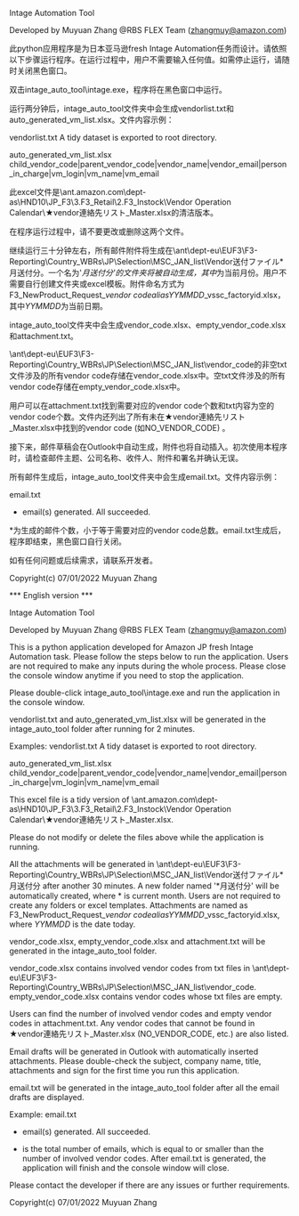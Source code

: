 Intage Automation Tool

Developed by Muyuan Zhang @RBS FLEX Team (zhangmuy@amazon.com)

此python应用程序是为日本亚马逊fresh Intage Automation任务而设计。请依照以下步骤运行程序。在运行过程中，用户不需要输入任何值。如需停止运行，请随时关闭黑色窗口。

双击intage_auto_tool\intage.exe，程序将在黑色窗口中运行。

运行两分钟后，intage_auto_tool文件夹中会生成vendorlist.txt和auto_generated_vm_list.xlsx。文件内容示例：

vendorlist.txt
A tidy dataset is exported to root directory.

auto_generated_vm_list.xlsx
child_vendor_code|parent_vendor_code|vendor_name|vendor_email|person_in_charge|vm_login|vm_name|vm_email

此excel文件是\\ant.amazon.com\dept-as\HND10\JP_F3\3.F3_Retail\2.F3_Instock\Vendor Operation Calendar\★vendor連絡先リスト_Master.xlsx的清洁版本。

在程序运行过程中，请不要更改或删除这两个文件。

继续运行三十分钟左右，所有邮件附件将生成在\\ant\dept-eu\EUF3\F3-Reporting\Country_WBRs\JP\Selection\MSC_JAN_list\Vendor送付ファイル\*月送付分。一个名为'*月送付分'的文件夹将被自动生成，其中*为当前月份。用户不需要自行创建文件夹或excel模板。附件命名方式为F3_NewProduct_Request_*vendor code*_alias_*YYMMDD*_vssc_factoryid.xlsx，其中*YYMMDD*为当前日期。

intage_auto_tool文件夹中会生成vendor_code.xlsx、empty_vendor_code.xlsx和attachment.txt。

\\ant\dept-eu\EUF3\F3-Reporting\Country_WBRs\JP\Selection\MSC_JAN_list\vendor_code的非空txt文件涉及的所有vendor code存储在vendor_code.xlsx中。空txt文件涉及的所有vendor code存储在empty_vendor_code.xlsx中。

用户可以在attachment.txt找到需要对应的vendor code个数和txt内容为空的vendor code个数。文件内还列出了所有未在★vendor連絡先リスト_Master.xlsx中找到的vendor code (如NO_VENDOR_CODE) 。

接下来，邮件草稿会在Outlook中自动生成，附件也将自动插入。初次使用本程序时，请检查邮件主题、公司名称、收件人、附件和署名并确认无误。

所有邮件生成后，intage_auto_tool文件夹中会生成email.txt。文件内容示例：

email.txt
* email(s) generated. All succeeded.

*为生成的邮件个数，小于等于需要对应的vendor code总数。email.txt生成后，程序即结束，黑色窗口自行关闭。

如有任何问题或后续需求，请联系开发者。

Copyright(c)	07/01/2022 Muyuan Zhang


*** English version ***

Intage Automation Tool

Developed by Muyuan Zhang @RBS FLEX Team (zhangmuy@amazon.com)

This is a python application developed for Amazon JP fresh Intage Automation task. Please follow the steps below to run the application. Users are not required to make any inputs during the whole process. Please close the console window anytime if you need to stop the application.

Please double-click intage_auto_tool\intage.exe and run the application in the console window.

vendorlist.txt and auto_generated_vm_list.xlsx will be generated in the intage_auto_tool folder after running for 2 minutes.

Examples:
vendorlist.txt
A tidy dataset is exported to root directory.

auto_generated_vm_list.xlsx
child_vendor_code|parent_vendor_code|vendor_name|vendor_email|person_in_charge|vm_login|vm_name|vm_email

This excel file is a tidy version of \\ant.amazon.com\dept-as\HND10\JP_F3\3.F3_Retail\2.F3_Instock\Vendor Operation Calendar\★vendor連絡先リスト_Master.xlsx.

Please do not modify or delete the files above while the application is running.

All the attachments will be generated in \\ant\dept-eu\EUF3\F3-Reporting\Country_WBRs\JP\Selection\MSC_JAN_list\Vendor送付ファイル\*月送付分 after another 30 minutes. A new folder named '*月送付分' will be automatically created, where * is current month. Users are not required to create any folders or excel templates. Attachments are named as F3_NewProduct_Request_*vendor code*_alias_*YYMMDD*_vssc_factoryid.xlsx, where *YYMMDD* is the date today.

vendor_code.xlsx, empty_vendor_code.xlsx and attachment.txt will be generated in the intage_auto_tool folder.

vendor_code.xlsx contains involved vendor codes from txt files in \\ant\dept-eu\EUF3\F3-Reporting\Country_WBRs\JP\Selection\MSC_JAN_list\vendor_code. empty_vendor_code.xlsx contains vendor codes whose txt files are empty.

Users can find the number of involved vendor codes and empty vendor codes in attachment.txt. Any vendor codes that cannot be found in ★vendor連絡先リスト_Master.xlsx (NO_VENDOR_CODE, etc.) are also listed.

Email drafts will be generated in Outlook with automatically inserted attachments. Please double-check the subject, company name, title, attachments and sign for the first time you run this application.

email.txt will be generated in the intage_auto_tool folder after all the email drafts are displayed.

Example:
email.txt
* email(s) generated. All succeeded.

* is the total number of emails, which is equal to or smaller than the number of involved vendor codes. After email.txt is generated, the application will finish and the console window will close.

Please contact the developer if there are any issues or further requirements.

Copyright(c)	07/01/2022 Muyuan Zhang
